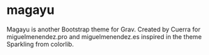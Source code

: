 # magayu
Magayu is another Bootstrap theme for Grav. Created by Cuerra for miguelmenendez.pro and miguelmenendez.es inspired in the theme Sparkling from colorlib.
